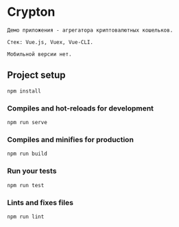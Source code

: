 # Crypton

```
Демо приложения - агрегатора криптовалютных кошельков.

Стек: Vue.js, Vuex, Vue-CLI.

Мобильной версии нет.
```

## Project setup
```
npm install
```

### Compiles and hot-reloads for development
```
npm run serve
```

### Compiles and minifies for production
```
npm run build
```

### Run your tests
```
npm run test
```

### Lints and fixes files
```
npm run lint
```
